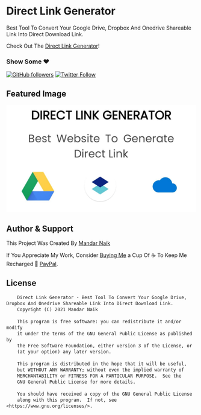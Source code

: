 # Direct Link Generator

Best Tool To Convert Your Google Drive, Dropbox And Onedrive Shareable Link Into Direct Download Link.

Check Out The [Direct Link Generator](https://mandarnaik016.github.io/Direct-Link-Generator/index.html)!

### Show Some :heart:

[![GitHub followers](https://img.shields.io/github/followers/mandarnaik016?label=follow&style=for-the-badge)](https://github.com/mandarnaik016)
[![Twitter Follow](https://img.shields.io/twitter/follow/_md_naik?style=for-the-badge)](https://mobile.twitter.com/_md_naik)

## Featured Image

![screenshot](./img/Direct-Link-Generator.jpg)

## Author & Support

This Project Was Created By [Mandar Naik](https://github.com/mandarnaik016)

If You Appreciate My Work, Consider [Buying Me](https://www.paypal.com/paypalme/MDnaik) a Cup Of :coffee: To Keep Me Recharged :muscle: [PayPal](https://www.paypal.com/paypalme/MDnaik).

## License

```
    Direct Link Generator - Best Tool To Convert Your Google Drive, Dropbox And Onedrive Shareable Link Into Direct Download Link.
    Copyright (C) 2021 Mandar Naik

    This program is free software: you can redistribute it and/or modify
    it under the terms of the GNU General Public License as published by
    the Free Software Foundation, either version 3 of the License, or
    (at your option) any later version.

    This program is distributed in the hope that it will be useful,
    but WITHOUT ANY WARRANTY; without even the implied warranty of
    MERCHANTABILITY or FITNESS FOR A PARTICULAR PURPOSE.  See the
    GNU General Public License for more details.

    You should have received a copy of the GNU General Public License
    along with this program.  If not, see <https://www.gnu.org/licenses/>.
```